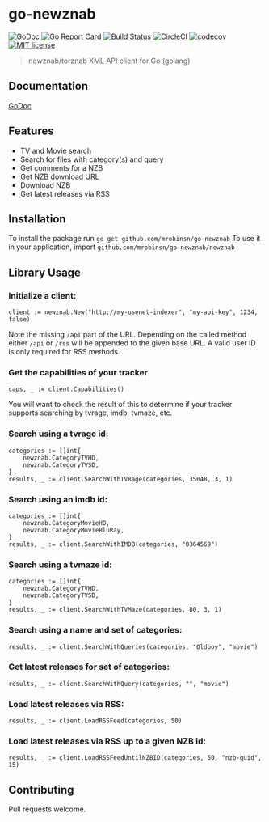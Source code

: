 # go-newznab
[![GoDoc](https://godoc.org/github.com/mrobinsn/go-newznab/newznab?status.svg)](https://godoc.org/github.com/mrobinsn/go-newznab/newznab)
[![Go Report Card](https://goreportcard.com/badge/github.com/mrobinsn/go-newznab)](https://goreportcard.com/report/github.com/mrobinsn/go-newznab)
[![Build Status](https://travis-ci.org/mrobinsn/go-newznab.svg?branch=master)](https://travis-ci.org/mrobinsn/go-newznab)
[![CircleCI](https://circleci.com/gh/mrobinsn/go-newznab.svg?style=svg)](https://circleci.com/gh/mrobinsn/go-newznab)
[![codecov](https://codecov.io/gh/mrobinsn/go-newznab/branch/master/graph/badge.svg?token=MB1QbbEiAT)](https://codecov.io/gh/mrobinsn/go-newznab)
[![MIT license](http://img.shields.io/badge/license-MIT-brightgreen.svg)](http://opensource.org/licenses/MIT)


> newznab/torznab XML API client for Go (golang)

## Documentation
[GoDoc](https://godoc.org/github.com/mrobinsn/go-newznab/newznab)

## Features
- TV and Movie search
- Search for files with category(s) and query
- Get comments for a NZB
- Get NZB download URL
- Download NZB
- Get latest releases via RSS

## Installation
To install the package run `go get github.com/mrobinsn/go-newznab`
To use it in your application, import `github.com/mrobinsn/go-newznab/newznab`

## Library Usage

### Initialize a client:
```
client := newznab.New("http://my-usenet-indexer", "my-api-key", 1234, false)

```
Note the missing `/api` part of the URL. Depending on the called method either `/api` or `/rss` will be appended to the given base URL. A valid user ID is only required for RSS methods.

### Get the capabilities of your tracker
```
caps, _ := client.Capabilities()
```
You will want to check the result of this to determine if your tracker supports searching by tvrage, imdb, tvmaze, etc.

### Search using a tvrage id:
```
categories := []int{
    newznab.CategoryTVHD,
    newznab.CategoryTVSD,
}
results, _ := client.SearchWithTVRage(categories, 35048, 3, 1)
```

### Search using an imdb id:
```
categories := []int{
    newznab.CategoryMovieHD,
    newznab.CategoryMovieBluRay,
}
results, _ := client.SearchWithIMDB(categories, "0364569")
```

### Search using a tvmaze id:
```
categories := []int{
    newznab.CategoryTVHD,
    newznab.CategoryTVSD,
}
results, _ := client.SearchWithTVMaze(categories, 80, 3, 1)
```

### Search using a name and set of categories:
```
results, _ := client.SearchWithQueries(categories, "Oldboy", "movie")
```

### Get latest releases for set of categories:
```
results, _ := client.SearchWithQuery(categories, "", "movie")
```

### Load latest releases via RSS:
```
results, _ := client.LoadRSSFeed(categories, 50)
```

### Load latest releases via RSS up to a given NZB id:
```
results, _ := client.LoadRSSFeedUntilNZBID(categories, 50, "nzb-guid", 15)
```

## Contributing
Pull requests welcome.
